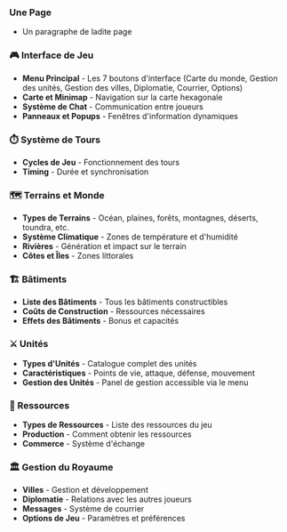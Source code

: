 ### Une Page
 - Un paragraphe de ladite page

### 🎮 Interface de Jeu
- **Menu Principal** - Les 7 boutons d'interface (Carte du monde, Gestion des unités, Gestion des villes, Diplomatie, Courrier, Options)
- **Carte et Minimap** - Navigation sur la carte hexagonale
- **Système de Chat** - Communication entre joueurs
- **Panneaux et Popups** - Fenêtres d'information dynamiques

### ⏱️ Système de Tours
- **Cycles de Jeu** - Fonctionnement des tours
- **Timing** - Durée et synchronisation

### 🗺️ Terrains et Monde
- **Types de Terrains** - Océan, plaines, forêts, montagnes, déserts, toundra, etc.
- **Système Climatique** - Zones de température et d'humidité
- **Rivières** - Génération et impact sur le terrain
- **Côtes et Îles** - Zones littorales

### 🏗️ Bâtiments
- **Liste des Bâtiments** - Tous les bâtiments constructibles
- **Coûts de Construction** - Ressources nécessaires
- **Effets des Bâtiments** - Bonus et capacités

### ⚔️ Unités
- **Types d'Unités** - Catalogue complet des unités
- **Caractéristiques** - Points de vie, attaque, défense, mouvement
- **Gestion des Unités** - Panel de gestion accessible via le menu

### 💎 Ressources
- **Types de Ressources** - Liste des ressources du jeu
- **Production** - Comment obtenir les ressources
- **Commerce** - Système d'échange

### 🏛️ Gestion du Royaume
- **Villes** - Gestion et développement
- **Diplomatie** - Relations avec les autres joueurs
- **Messages** - Système de courrier
- **Options de Jeu** - Paramètres et préférences
